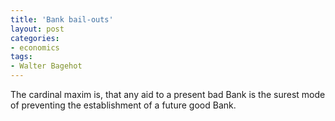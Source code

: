 ```yaml
---
title: 'Bank bail-outs'
layout: post
categories:
- economics
tags:
- Walter Bagehot
---
```


The cardinal maxim is, that any aid to a present bad Bank is the surest mode of preventing the establishment of a future good Bank.